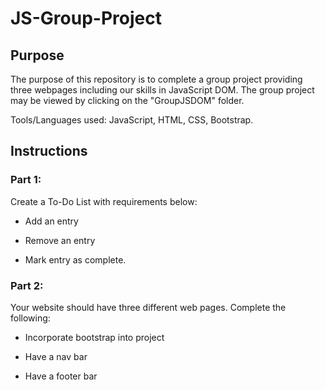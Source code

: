 # JS-Group-Project

## Purpose

The purpose of this repository is to complete a group project providing three webpages including our skills in JavaScript DOM. The group project may be viewed by clicking on the "GroupJSDOM" folder.

Tools/Languages used: JavaScript, HTML, CSS, Bootstrap.

## Instructions

### Part 1:
Create a To-Do List with requirements below:

* Add an entry

* Remove an entry

* Mark entry as complete.

### Part 2: 
Your website should have three different web pages. Complete the following:

* Incorporate bootstrap into project

* Have a nav bar

* Have a footer bar
